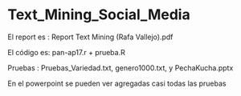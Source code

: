 # Text_Mining_Social_Media

El report es : Report Text Mining (Rafa Vallejo).pdf

El código es: pan-ap17.r + prueba.R 

Pruebas : Pruebas_Variedad.txt, genero1000.txt, y PechaKucha.pptx


En el powerpoint se pueden ver agregadas casi todas las pruebas
